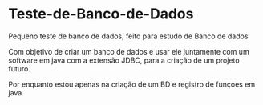 # Teste-de-Banco-de-Dados
Pequeno teste de banco de dados, feito para estudo de Banco de dados

Com objetivo de criar um banco de dados e usar ele juntamente com um software em java com a extensão JDBC, para a criação de um projeto futuro.

Por enquanto estou apenas na criação de um BD e registro de funçoes em java.
